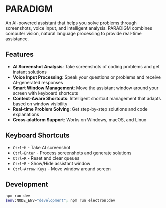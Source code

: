 # PARADIGM

An AI-powered assistant that helps you solve problems through screenshots, voice input, and intelligent analysis. PARADIGM combines computer vision, natural language processing to provide real-time assistance.

## Features

- **AI Screenshot Analysis**: Take screenshots of coding problems and get instant solutions
- **Voice Input Processing**: Speak your questions or problems and receive AI-generated responses
- **Smart Window Management**: Move the assistant window around your screen with keyboard shortcuts
- **Context-Aware Shortcuts**: Intelligent shortcut management that adapts based on window visibility
- **Real-time Problem Solving**: Get step-by-step solutions and code explanations
- **Cross-platform Support**: Works on Windows, macOS, and Linux

## Keyboard Shortcuts

- `Ctrl+H` - Take AI screenshot
- `Ctrl+Enter` - Process screenshots and generate solutions
- `Ctrl+R` - Reset and clear queues
- `Ctrl+B` - Show/Hide assistant window
- `Ctrl+Arrow Keys` - Move window around screen

## Development

```bash
npm run dev
$env:NODE_ENV="development"; npm run electron:dev
```